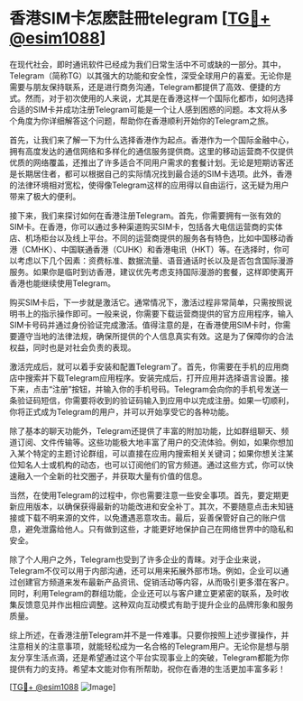 # 香港SIM卡怎麽註冊telegram [[TG💪+ @esim1088](https://t.me/s/esim1088)]

在现代社会，即时通讯软件已经成为我们日常生活中不可或缺的一部分。其中，Telegram（简称TG）以其强大的功能和安全性，深受全球用户的喜爱。无论你是需要与朋友保持联系，还是进行商务沟通，Telegram都提供了高效、便捷的方式。然而，对于初次使用的人来说，尤其是在香港这样一个国际化都市，如何选择合适的SIM卡并成功注册Telegram可能是一个让人感到困惑的问题。本文将从多个角度为你详细解答这个问题，帮助你在香港顺利开始你的Telegram之旅。

首先，让我们来了解一下为什么选择香港作为起点。香港作为一个国际金融中心，拥有高度发达的通信网络和多样化的通信服务提供商。这里的移动运营商不仅提供优质的网络覆盖，还推出了许多适合不同用户需求的套餐计划。无论是短期访客还是长期居住者，都可以根据自己的实际情况找到最合适的SIM卡选项。此外，香港的法律环境相对宽松，使得像Telegram这样的应用得以自由运行，这无疑为用户带来了极大的便利。

接下来，我们来探讨如何在香港注册Telegram。首先，你需要拥有一张有效的SIM卡。在香港，你可以通过多种渠道购买SIM卡，包括各大电信运营商的实体店、机场柜台以及线上平台。不同的运营商提供的服务各有特色，比如中国移动香港（CMHK）、中国联通香港（CUHK）和香港电讯（HKT）等。在选择时，你可以考虑以下几个因素：资费标准、数据流量、语音通话时长以及是否包含国际漫游服务。如果你是临时到访香港，建议优先考虑支持国际漫游的套餐，这样即使离开香港也能继续使用Telegram。

购买SIM卡后，下一步就是激活它。通常情况下，激活过程非常简单，只需按照说明书上的指示操作即可。一般来说，你需要下载运营商提供的官方应用程序，输入SIM卡号码并通过身份验证完成激活。值得注意的是，在香港使用SIM卡时，你需要遵守当地的法律法规，确保所提供的个人信息真实有效。这是为了保障你的合法权益，同时也是对社会负责的表现。

激活完成后，就可以着手安装和配置Telegram了。首先，你需要在手机的应用商店中搜索并下载Telegram应用程序。安装完成后，打开应用并选择语言设置。接下来，点击“注册”按钮，并输入你的手机号码。Telegram会向你的手机号发送一条验证码短信，你需要将收到的验证码输入到应用中以完成注册。如果一切顺利，你将正式成为Telegram的用户，并可以开始享受它的各种功能。

除了基本的聊天功能外，Telegram还提供了丰富的附加功能，比如群组聊天、频道订阅、文件传输等。这些功能极大地丰富了用户的交流体验。例如，如果你想加入某个特定的主题讨论群组，可以直接在应用内搜索相关关键词；如果你想关注某位知名人士或机构的动态，也可以订阅他们的官方频道。通过这些方式，你可以快速融入一个全新的社交圈子，并获取大量有价值的信息。

当然，在使用Telegram的过程中，你也需要注意一些安全事项。首先，要定期更新应用版本，以确保获得最新的功能改进和安全补丁。其次，不要随意点击未知链接或下载不明来源的文件，以免遭遇恶意攻击。最后，妥善保管好自己的账户信息，避免泄露给他人。只有做到这些，才能更好地保护自己在网络世界中的隐私和安全。

除了个人用户之外，Telegram也受到了许多企业的青睐。对于企业来说，Telegram不仅可以用于内部沟通，还可以用来拓展外部市场。例如，企业可以通过创建官方频道来发布最新产品资讯、促销活动等内容，从而吸引更多潜在客户。同时，利用Telegram的群组功能，企业还可以与客户建立更紧密的联系，及时收集反馈意见并作出相应调整。这种双向互动模式有助于提升企业的品牌形象和服务质量。

综上所述，在香港注册Telegram并不是一件难事。只要你按照上述步骤操作，并注意相关的注意事项，就能轻松成为一名合格的Telegram用户。无论你是想与朋友分享生活点滴，还是希望通过这个平台实现事业上的突破，Telegram都能为你提供有力的支持。希望本文能对你有所帮助，祝你在香港的生活更加丰富多彩！

[[TG💪+ @esim1088](https://t.me/s/esim1088) ![Image](https://i.postimg.cc/4NQfJmqS/Snipaste-2025-05-13-00-14-12.png)]